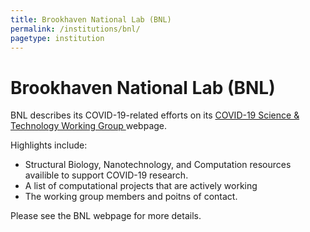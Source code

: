 ```yaml
---
title: Brookhaven National Lab (BNL)
permalink: /institutions/bnl/
pagetype: institution
---
```


# Brookhaven National Lab (BNL)

  BNL describes its COVID-19-related efforts on its [COVID-19 Science & Technology Working Group
](https://www.bnl.gov/science/COVID-working-group.php) webpage.

  Highlights include:

  * Structural Biology, Nanotechnology, and Computation resources availible to support COVID-19 research.
  * A list of computational projects that are actively working
  * The working group members and poitns of contact.
  
Please see the BNL webpage for more details.

